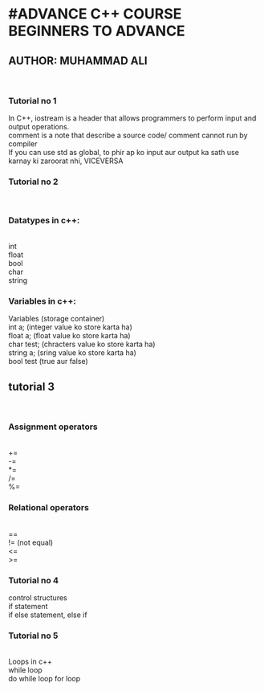 <h1>#ADVANCE C++ COURSE BEGINNERS TO ADVANCE</h1>  

 <H2>AUTHOR: MUHAMMAD ALI</H2>  

<br>

<h3>Tutorial no 1</h3>


In C++, iostream is a header that allows programmers to perform input and output operations.
<br>
comment is a note that describe a source code/ comment cannot run by compiler
<br>
If you can use std as global, to phir ap ko input aur output ka sath use karnay ki zaroorat nhi, VICEVERSA
<br>
<h3>Tutorial no 2</h3>
<br>
<h3>Datatypes in c++:</h3>
<br>
int
<br>
float
<br>
bool
<br>
char
<br>
string
<br>
<h3>Variables in c++:</h3>
Variables (storage container)
<br>
int a; (integer value ko store karta ha)
<br>
float a; (float value ko store karta ha)
<br>
char test; (chracters value ko store karta ha)
<br>
string a; (sring value ko store karta ha)
<br>
bool test (true aur false)
<br>
<h2>tutorial 3</h2>
<br>
<h3>Assignment operators</h3>
<br>
+=
<br>
-=
<br>
*=
<br>
/=
<br>
%=
<br>

<h3>Relational operators</h3>
<br>
==
<br>
!= (not equal)
<br>
<=
<br>
>=
<br>
<h3>Tutorial no 4</h3>
control structures
 <br>
if statement
 <br>
if else statement, else if
<br>
<h3>Tutorial no 5</h3>
 <br>
Loops in c++
 <br>
while loop
 <br>
do while loop
for loop
<br>
